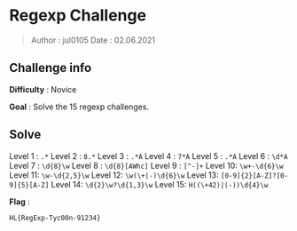 # Regexp Challenge

> Author : jul0105
> Date : 02.06.2021



## Challenge info

**Difficulty** : Novice

**Goal** : Solve the 15 regexp challenges.



## Solve

Level 1 : `.*`
Level 2 : `8.*`
Level 3 : `.*A`
Level 4 : `7*A`
Level 5 : `.*A`
Level 6 : `\d*A`
Level 7 : `\d{8}\w`
Level 8 : `\d{8}[AWhc]`
Level 9 : `[^-]+`
Level 10: `\w+-\d{6}\w`
Level 11: `\w-\d{2,5}\w`
Level 12: `\w(\+|-)\d{6}\w`
Level 13: `[0-9]{2}[A-Z]?[0-9]{5}[A-Z]`
Level 14: `\d{2}\w?\d{1,3}\w`
Level 15: `H((\+42)|(-))\d{4}\w`

**Flag** :

````
HL{RegExp-Tyc00n-91234}
````